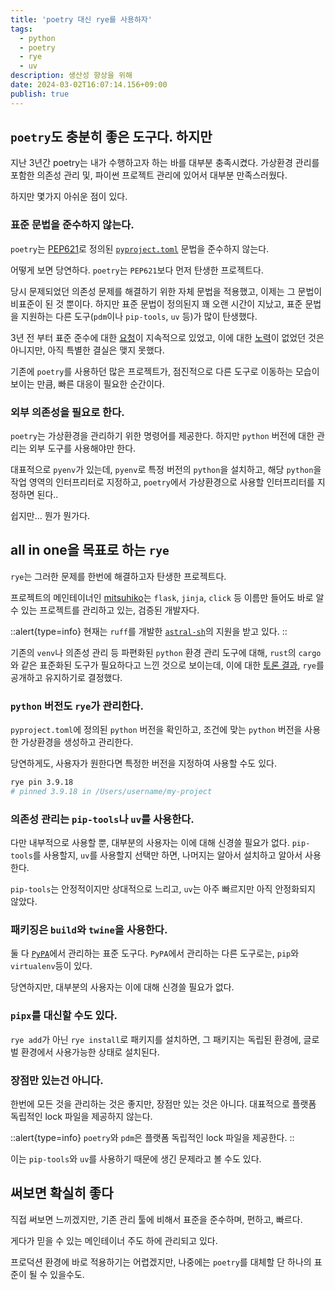 ```yaml
---
title: 'poetry 대신 rye를 사용하자'
tags:
  - python
  - poetry
  - rye
  - uv
description: 생산성 향상을 위해
date: 2024-03-02T16:07:14.156+09:00
publish: true
---
```


## `poetry`도 충분히 좋은 도구다. 하지만
지난 3년간 poetry는 내가 수행하고자 하는 바를 대부분 충족시켰다.
가상환경 관리를 포함한 의존성 관리 및, 파이썬 프로젝트 관리에 있어서 대부분 만족스러웠다.

하지만 몇가지 아쉬운 점이 있다.

### 표준 문법을 준수하지 않는다.
`poetry`는 [PEP621](https://peps.python.org/pep-0621/)로 정의된
[`pyproject.toml`](https://packaging.python.org/en/latest/specifications/pyproject-toml/#pyproject-toml-spec) 문법을 준수하지 않는다.

어떻게 보면 당연하다. `poetry`는 `PEP621`보다 먼저 탄생한 프로젝트다.

당시 문제되었던 의존성 문제를 해결하기 위한 자체 문법을 적용했고,
이제는 그 문법이 비표준이 된 것 뿐이다.
하지만 표준 문법이 정의된지 꽤 오랜 시간이 지났고,
표준 문법을 지원하는 다른 도구(`pdm`이나 `pip-tools`, `uv` 등)가 많이 탄생했다.

3년 전 부터 표준 준수에 대한 [요청](https://github.com/python-poetry/roadmap/issues/3)이 지속적으로 있었고,
이에 대한 [노력](https://github.com/python-poetry/poetry-core/pull/567)이 없었던 것은 아니지만,
아직 특별한 결실은 맺지 못했다.

기존에 `poetry`를 사용하던 많은 프로젝트가,
점진적으로 다른 도구로 이동하는 모습이 보이는 만큼, 빠른 대응이 필요한 순간이다.

### 외부 의존성을 필요로 한다.
`poetry`는 가상환경을 관리하기 위한 명령어를 제공한다.
하지만 `python` 버전에 대한 관리는 외부 도구를 사용해야만 한다.

대표적으로 `pyenv`가 있는데,
`pyenv`로 특정 버전의 `python`을 설치하고,
해당 `python`을 작업 영역의 인터프리터로 지정하고,
`poetry`에서 가상환경으로 사용할 인터프리터를 지정하면 된다..

쉽지만... 뭔가 뭔가다.

## all in one을 목표로 하는 `rye`

`rye`는 그러한 문제를 한번에 해결하고자 탄생한 프로젝트다.

프로젝트의 메인테이너인 [mitsuhiko](https://github.com/mitsuhiko)는
`flask`, `jinja`, `click` 등 이름만 들어도 바로 알 수 있는 프로젝트를 관리하고 있는,
검증된 개발자다.

::alert{type=info}
현재는 `ruff`를 개발한 [`astral-sh`](https://astral.sh/)의 지원을 받고 있다.
::

기존의 `venv`나 의존성 관리 등 파편화된 `python` 환경 관리 도구에 대해,
`rust`의 `cargo`와 같은 표준화된 도구가 필요하다고 느낀 것으로 보이는데,
이에 대한 [토론 결과](https://github.com/astral-sh/rye/discussions/6),
`rye`를 공개하고 유지하기로 결정했다.

### `python` 버전도 `rye`가 관리한다.

`pyproject.toml`에 정의된 `python` 버전을 확인하고,
조건에 맞는 `python` 버전을 사용한 가상환경을 생성하고 관리한다.

당연하게도, 사용자가 원한다면 특정한 버전을 지정하여 사용할 수도 있다.
```bash
rye pin 3.9.18
# pinned 3.9.18 in /Users/username/my-project
```

### 의존성 관리는 `pip-tools`나 `uv`를 사용한다.

다만 내부적으로 사용할 뿐, 대부분의 사용자는 이에 대해 신경쓸 필요가 없다.
`pip-tools`를 사용할지, `uv`를 사용할지 선택만 하면,
나머지는 알아서 설치하고 알아서 사용한다.

`pip-tools`는 안정적이지만 상대적으로 느리고,
`uv`는 아주 빠르지만 아직 안정화되지 않았다.

### 패키징은 `build`와 `twine`을 사용한다.

둘 다 [`PyPA`](https://www.pypa.io/en/latest/)에서 관리하는 표준 도구다.
`PyPA`에서 관리하는 다른 도구로는, `pip`와 `virtualenv`등이 있다.

당연하지만, 대부분의 사용자는 이에 대해 신경쓸 필요가 없다.

### `pipx`를 대신할 수도 있다.

`rye add`가 아닌 `rye install`로 패키지를 설치하면,
그 패키지는 독립된 환경에, 글로벌 환경에서 사용가능한 상태로 설치된다.

### 장점만 있는건 아니다.

한번에 모든 것을 관리하는 것은 좋지만, 장점만 있는 것은 아니다.
대표적으로 플랫폼 독립적인 lock 파일을 제공하지 않는다.

::alert{type=info}
`poetry`와 `pdm`은 플랫폼 독립적인 lock 파일을 제공한다.
::

이는 `pip-tools`와 `uv`를 사용하기 때문에 생긴 문제라고 볼 수도 있다.


## 써보면 확실히 좋다
직접 써보면 느끼겠지만,
기존 관리 툴에 비해서 표준을 준수하며, 편하고, 빠르다.

게다가 믿을 수 있는 메인테이너 주도 하에 관리되고 있다.

프로덕션 환경에 바로 적용하기는 어렵겠지만, 
나중에는 `poetry`를 대체할 단 하나의 표준이 될 수 있을수도.